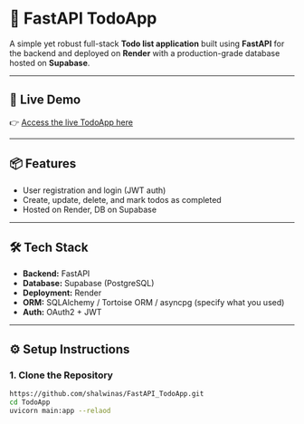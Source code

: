 # 📝 FastAPI TodoApp

A simple yet robust full-stack **Todo list application** built using **FastAPI** for the backend and deployed on **Render** with a production-grade database hosted on **Supabase**.

---

## 🚀 Live Demo

👉 [Access the live TodoApp here](https://todoapp-by-shalwin.onrender.com)

---

## 📦 Features

- User registration and login (JWT auth)
- Create, update, delete, and mark todos as completed
- Hosted on Render, DB on Supabase

---

## 🛠️ Tech Stack

- **Backend:** FastAPI
- **Database:** Supabase (PostgreSQL)
- **Deployment:** Render
- **ORM:** SQLAlchemy / Tortoise ORM / asyncpg (specify what you used)
- **Auth:** OAuth2 + JWT

---

## ⚙️ Setup Instructions

### 1. Clone the Repository

```bash
https://github.com/shalwinas/FastAPI_TodoApp.git
cd TodoApp
uvicorn main:app --relaod
